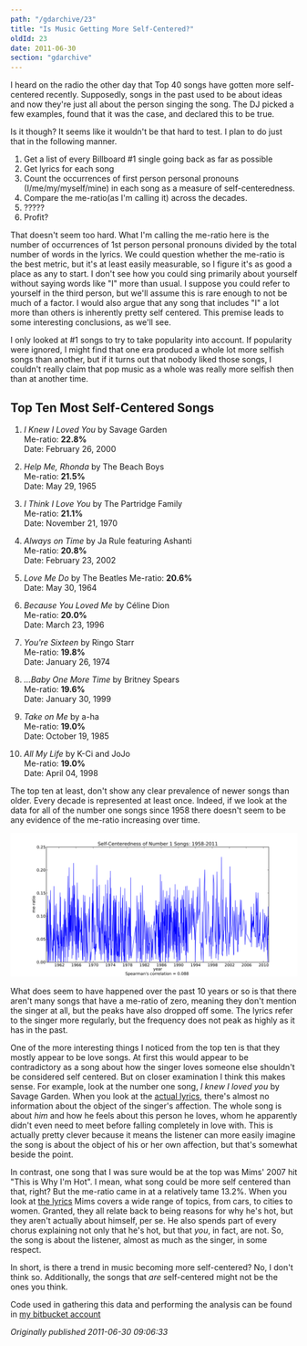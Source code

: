 ```yaml
---
path: "/gdarchive/23"
title: "Is Music Getting More Self-Centered?"
oldId: 23
date: 2011-06-30
section: "gdarchive"
---
```

I heard on the radio the other day that Top 40 songs have gotten more self-centered recently. Supposedly, songs in the past used to be about ideas and now they're just all about the person singing the song. The DJ picked a few examples, found that it was the case, and declared this to be true. 

Is it though? It seems like it wouldn't be that hard to test. I plan to do just that in the following manner.
<p>  

1. Get a list of every Billboard #1 single going back as far as possible
2. Get lyrics for each song
3. Count the occurrences of first person personal pronouns (I/me/my/myself/mine) in each song as a measure of self-centeredness.
4. Compare the me-ratio(as I'm calling it) across the decades.
5. ?????
6. Profit?  

</p>

That doesn't seem too hard. What I'm calling the me-ratio here is the number of occurrences of 1st person personal pronouns divided by the total number of words in the lyrics. We could question whether the me-ratio is the best metric, but it's at least easily measurable, so I figure it's as good a place as any to start. I don't see how you could sing primarily about yourself without saying words like "I" more than usual. I suppose you could refer to yourself in the third person, but we'll assume this is rare enough to not be much of a factor. I would also argue that any song that includes "I" a lot more than others is inherently pretty self centered. This premise leads to some interesting conclusions, as we'll see.

I only looked at #1 songs to try to take popularity into account. If popularity were ignored, I might find that one era produced a whole lot more selfish songs than another, but if it turns out that nobody liked those songs, I couldn't really claim that pop music as a whole was really more selfish then than at another time.

## Top Ten Most Self-Centered Songs
1. *I Knew I Loved You* by Savage Garden  
    Me-ratio: **22.8%**  
    Date: February 26, 2000

2. *Help Me, Rhonda* by The Beach Boys  
    Me-ratio: **21.5%**  
    Date: May 29, 1965

3. *I Think I Love You* by The Partridge Family  
    Me-ratio: **21.1%**  
    Date: November 21, 1970

4. *Always on Time* by Ja Rule featuring Ashanti  
    Me-ratio: **20.8%**  
    Date: February 23, 2002

5. *Love Me Do* by The Beatles
    Me-ratio: **20.6%**  
    Date: May 30, 1964  

6. *Because You Loved Me* by Céline Dion  
    Me-ratio: **20.0%**  
    Date: March 23, 1996

7. *You're Sixteen* by Ringo Starr  
    Me-ratio: **19.8%**  
    Date: January 26, 1974  

8. *...Baby One More Time* by Britney Spears  
    Me-ratio: **19.6%**  
    Date: January 30, 1999

9. *Take on Me* by a-ha  
    Me-ratio: **19.0%**  
    Date: October 19, 1985  
 
10. *All My Life* by K-Ci and JoJo  
    Me-ratio: **19.0%**  
    Date: April 04, 1998

The top ten at least, don't show any clear prevalence of newer songs than older. Every decade is represented at least once. Indeed, if we look at the data for all of the number one songs since 1958 there doesn't seem to be any evidence of the me-ratio increasing over time.

![Me-ratio over time](./out.svg)

What does seem to have happened over the past 10 years or so is that there aren't many songs that have a me-ratio of zero, meaning they don't mention the singer at all, but the peaks have also dropped off some. The lyrics refer to the singer more regularly, but the frequency does not peak as highly as it has in the past.

One of the more interesting things I noticed from the top ten is that they mostly appear to be love songs. At first this would appear to be contradictory as a song about how the singer loves someone else shouldn't be considered self centered. But on closer examination I think this makes sense. For example, look at the number one song, *I knew I loved you* by Savage Garden. When you look at the [actual lyrics](http://lyricsfly.com/search/view.php?f9a319f8ed&view=7160&artist=Savage%20Garden&title=I%20Knew%20I%20Loved%20You&hl=%20&opt=title), there's almost no information about the object of the singer's affection. The whole song is about *him* and how he feels about this person he loves, whom he apparently didn't even need to meet before falling completely in love with. This is actually pretty clever because it means the listener can more easily imagine the song is about the object of his or her own affection, but that's somewhat beside the point.

In contrast, one song that I was sure would be at the top was Mims' 2007 hit "This is Why I'm Hot". I mean, what song could be more self centered than that, right? But the me-ratio came in at a relatively tame 13.2%. When you look at [the lyrics](http://lyricsfly.com/search/view.php?0ee40be9e0&view=602237&artist=MIMS&title=This%20Is%20Why%20I'm%20Hot&hl=%20&opt=main) Mims covers a wide range of topics, from cars, to cities to women. Granted, they all relate back to being reasons for why he's hot, but they aren't actually about himself, per se. He also spends part of every chorus explaining not only that he's hot, but that *you*, in fact, are not. So, the song is about the listener, almost as much as the singer, in some respect.

In short, is there a trend in music becoming more self-centered? No, I don't think so. Additionally, the songs that *are* self-centered might not be the ones you think.
  
Code used in gathering this data and performing the analysis can be found in [my bitbucket account](https://bitbucket.org/ggetzie/selfish-music/overview)



*Originally published 2011-06-30 09:06:33*